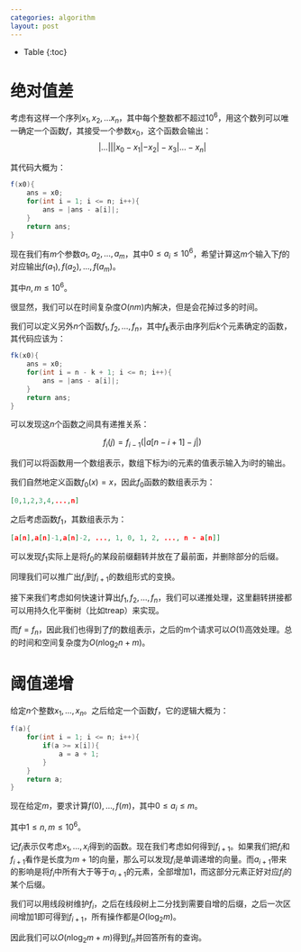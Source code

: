 ```yaml
---
categories: algorithm
layout: post
---
```


- Table
{:toc}

# 绝对值差

考虑有这样一个序列$x_1,x_2,\ldots x_n$，其中每个整数都不超过$10^6$，用这个数列可以唯一确定一个函数$f$，其接受一个参数$x_0$，这个函数会输出：
$$
|\ldots|||x_0-x_1|-x_2|-x_3|\ldots-x_n|
$$


其代码大概为：

```java
f(x0){
    ans = x0;
    for(int i = 1; i <= n; i++){
        ans = |ans - a[i]|;       
    }
    return ans;
}
```

现在我们有$m$个参数$a_1,a_2,\ldots,a_m$，其中$0\leq a_i\leq 10^6$，希望计算这$m$个输入下$f$的对应输出$f(a_1),f(a_2),\ldots, f(a_m)$。

其中$n,m \leq 10^6$。

很显然，我们可以在时间复杂度$O(nm)$内解决，但是会花掉过多的时间。

我们可以定义另外$n$个函数$f_1,f_2,\ldots, f_n$，其中$f_k$表示由序列后$k$个元素确定的函数，其代码应该为：

```java
fk(x0){
    ans = x0;
    for(int i = n - k + 1; i <= n; i++){
        ans = |ans - a[i]|;       
    }
    return ans;
}
```

可以发现这$n$个函数之间具有递推关系：

$$
f_i(j)=f_{i-1}(|a[n-i+1]-j|)
$$


我们可以将函数用一个数组表示，数组下标为i的元素的值表示输入为i时的输出。

我们自然地定义函数$f_{0}(x)=x$，因此$f_{0}$函数的数组表示为：

```json
[0,1,2,3,4,...,n]
```

之后考虑函数$f_1$，其数组表示为：

```json
[a[n],a[n]-1,a[n]-2, ..., 1, 0, 1, 2, ..., n - a[n]]
```

可以发现$f_1$实际上是将$f_0$的某段前缀翻转并放在了最前面，并删除部分的后缀。

同理我们可以推广出$f_i$到$f_{i+1}$的数组形式的变换。

接下来我们考虑如何快速计算出$f_1,f_2,\ldots, f_n$，我们可以递推处理，这里翻转拼接都可以用持久化平衡树（比如treap）来实现。

而$f=f_n$，因此我们也得到了$f$的数组表示，之后的m个请求可以$O(1)$高效处理。总的时间和空间复杂度为$O(n\log_2n+m)$。

# 阈值递增

给定$n$个整数$x_1,\ldots,x_n$。之后给定一个函数$f$，它的逻辑大概为：

```java
f(a){
    for(int i = 1; i <= n; i++){
        if(a >= x[i]){
            a = a + 1;
        }
    }
    return a;
}
```

现在给定$m$，要求计算$f(0),\ldots,f(m)$，其中$0\leq a_i\leq m$。

其中$1\leq n,m\leq 10^6$。

记$f_i$表示仅考虑$x_1,\ldots,x_i$得到的函数。现在我们考虑如何得到$f_{i+1}$。如果我们把$f_i$和$f_{i+1}$看作是长度为$m+1$的向量，那么可以发现$f_i$是单调递增的向量。而$a_{i+1}$带来的影响是将$f_i$中所有大于等于$a_{i+1}$的元素，全部增加$1$，而这部分元素正好对应$f_i$的某个后缀。

我们可以用线段树维护$f_i$，之后在线段树上二分找到需要自增的后缀，之后一次区间增加$1$即可得到$f_{i+1}$，所有操作都是$O(\log_2m)$。

因此我们可以$O(n\log_2m+m)$得到$f_n$并回答所有的查询。